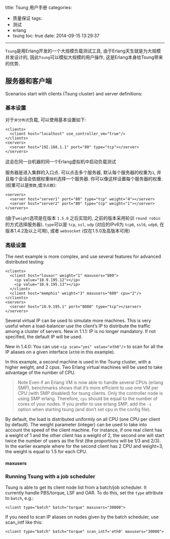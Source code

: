 title: Tsung 用户手册
categories:
  - 质量保证
tags:
  - 测试
  - erlang
  - tsung
toc: true
date: 2014-09-15 13:29:37
---

`Tsung`是用Erlang开发的一个大规模负载测试工具, 由于Erlang天生就是为大规模并发设计的, 因此`Tsung`可以模拟大规模的用户操作, 这是Erlang本身给Tsung带来的优势.

## 服务器和客户端

Scenarios start with clients (Tsung cluster) and server definitions:

### 基本设置

对于`非分布式`负载, 可以使用基本设置如下:

```
<clients>
  <client host="localhost" use_controller_vm="true"/>
</clients>
<servers>
  <server host="192.168.1.1" port="80" type="tcp"></server>
</servers>
```

这会在同一台机器的同一个Erlang虚拟机中启动负载测试

服务器是进入集群的入口点. 可以点击多个服务器, 默认每个服务器的权重为`1`, 并且每个会话会依据权重`随机`选择一个服务器. 你可以像这样设置每个服务器的权重.(权重可以是`整数`,或`浮点数`):

```
<servers>
  <server host="server1" port="80" type="tcp" weight="4"></server>
  <server host="server2" port="80" type="tcp" weight="1"></server>
</servers>
```

(由于`weight`选项是在版本 `1.5.0` 之后实现的, 之前的版本采用轮训 `round robin` 的方式选择服务器).
`type`可以是 `tcp`, `ssl`, `udp` (对应的IPv6为 `tcp6`, `ssl6`, `udp6`, 在版本1.4.2及以上可用), 或者 `websocket` (仅在1.5.0及高版本可用)


### 高级设置

The next example is more complex, and use several features for advanced distributed testing:

```
<clients>
  <client host="louxor" weight="1" maxusers="800">
    <ip value="10.9.195.12"></ip>
    <ip value="10.9.195.13"></ip>
  </client>
  <client host="memphis" weight="3" maxusers="600" cpu="2"/>
</clients>
<servers>
  <server host="10.9.195.1" port="8080" type="tcp"></server>
</servers>
```

Several virtual IP can be used to simulate more machines. This is very useful when a load-balancer use the client’s IP to distribute the traffic among a cluster of servers. New in 1.1.1: IP is no longer mandatory. If not specified, the default IP will be used.

New in 1.4.0: You can use `<ip scan="yes" value="eth0"/>` to scan for all the IP aliases on a given interface (`eth0` in this example).

In this example, a second machine is used in the Tsung cluster, with a higher weight, and 2 cpus. Two Erlang virtual machines will be used to take advantage of the number of CPU.

> Note Even if an Erlang VM is now able to handle several CPUs (erlang SMP), benchmarks shows that it’s more efficient to use one VM per CPU (with SMP disabled) for tsung clients. Only the controller node is using SMP erlang. Therefore, `cpu` should be equal to the number of cores of your nodes. If you prefer to use erlang SMP, add the `-s` option when starting tsung (and don’t set cpu in the config file).

By default, the load is distributed uniformly on all CPU (one CPU per client by default). The weight parameter (integer) can be used to take into account the speed of the client machine. For instance, if one real client has a weight of 1 and the other client has a weight of 2, the second one will start twice the number of users as the first (the proportions will be 1/3 and 2/3). In the earlier example where for the second client has 2 CPU and weight=3, the weight is equal to 1.5 for each CPU.

#### maxusers


### Running Tsung with a job scheduler

Tsung is able to get its client node list from a batch/job scheduler. It currently handle PBS/torque, LSF and OAR. To do this, set the `type` attribute to `batch`, e.g.:

```
<client type="batch" batch="torque" maxusers="30000">
```

If you need to scan IP aliases on nodes given by the batch scheduler, use scan_intf like this:

```
<client type="batch" batch="torque" scan_intf='eth0' maxusers="30000">
```